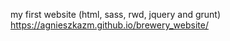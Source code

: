 my first website (html, sass, rwd, jquery and grunt) 
https://agnieszkazm.github.io/brewery_website/